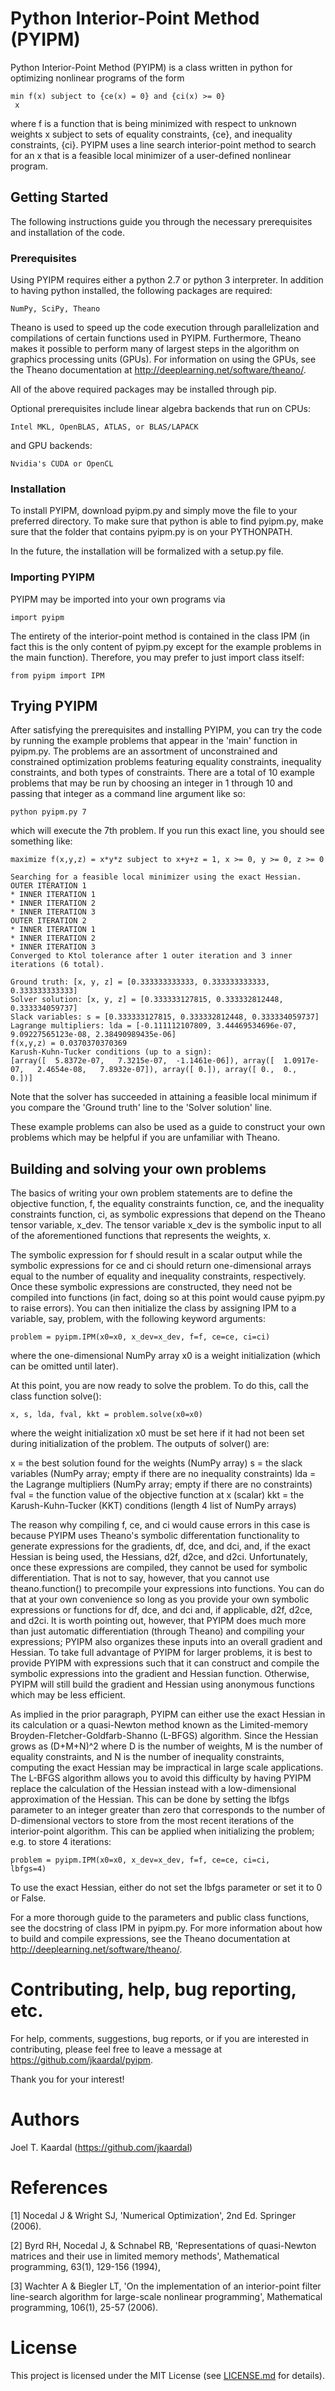 # Python Interior-Point Method (PYIPM)

Python Interior-Point Method (PYIPM) is a class written in python for
optimizing nonlinear programs of the form

    min f(x) subject to {ce(x) = 0} and {ci(x) >= 0}
     x

where f is a function that is being minimized with respect to unknown
weights x subject to sets of equality constraints, {ce}, and
inequality constraints, {ci}. PYIPM uses a line search interior-point
method to search for an x that is a feasible local minimizer of a
user-defined nonlinear program.

## Getting Started

The following instructions guide you through the necessary
prerequisites and installation of the code.

### Prerequisites

Using PYIPM requires either a python 2.7 or python 3 interpreter. In
addition to having python installed, the following packages are
required:

    NumPy, SciPy, Theano

Theano is used to speed up the code execution through parallelization
and compilations of certain functions used in PYIPM. Furthermore,
Theano makes it possible to perform many of largest steps in the
algorithm on graphics processing units (GPUs). For information on
using the GPUs, see the Theano documentation at
http://deeplearning.net/software/theano/.

All of the above required packages may be installed through pip.

Optional prerequisites include linear algebra backends that run on
CPUs:

    Intel MKL, OpenBLAS, ATLAS, or BLAS/LAPACK

and GPU backends:

    Nvidia's CUDA or OpenCL

### Installation

To install PYIPM, download pyipm.py and simply move the file to your
preferred directory. To make sure that python is able to find
pyipm.py, make sure that the folder that contains pyipm.py is on your
PYTHONPATH.

In the future, the installation will be formalized with a setup.py
file.

### Importing PYIPM

PYIPM may be imported into your own programs via

```
import pyipm
```

The entirety of the interior-point method is contained in the class
IPM (in fact this is the only content of pyipm.py except for the
example problems in the main function). Therefore, you may prefer to
just import class itself:

```
from pyipm import IPM
```

## Trying PYIPM

After satisfying the prerequisites and installing PYIPM, you can try
the code by running the example problems that appear in the 'main'
function in pyipm.py. The problems are an assortment of unconstrained
and constrained optimization problems featuring equality constraints,
inequality constraints, and both types of constraints. There are a
total of 10 example problems that may be run by choosing an integer in
1 through 10 and passing that integer as a command line argument like
so:

```
python pyipm.py 7
```

which will execute the 7th problem. If you run this exact line, you
should see something like:

```
maximize f(x,y,z) = x*y*z subject to x+y+z = 1, x >= 0, y >= 0, z >= 0

Searching for a feasible local minimizer using the exact Hessian.
OUTER ITERATION 1
* INNER ITERATION 1
* INNER ITERATION 2
* INNER ITERATION 3
OUTER ITERATION 2
* INNER ITERATION 1
* INNER ITERATION 2
* INNER ITERATION 3
Converged to Ktol tolerance after 1 outer iteration and 3 inner iterations (6 total).

Ground truth: [x, y, z] = [0.333333333333, 0.333333333333, 0.333333333333]
Solver solution: [x, y, z] = [0.333333127815, 0.333332812448, 0.333334059737]
Slack variables: s = [0.333333127815, 0.333332812448, 0.333334059737]
Lagrange multipliers: lda = [-0.111112107809, 3.44469534696e-07, 9.09227565123e-08, 2.38490989435e-06]
f(x,y,z) = 0.0370370370369
Karush-Kuhn-Tucker conditions (up to a sign):
[array([  5.8372e-07,   7.3215e-07,  -1.1461e-06]), array([  1.0917e-07,   2.4654e-08,   7.8932e-07]), array([ 0.]), array([ 0.,  0.,  0.])]
```

Note that the solver has succeeded in attaining a feasible local
minimum if you compare the 'Ground truth' line to the 'Solver
solution' line.

These example problems can also be used as a guide to construct your
own problems which may be helpful if you are unfamiliar with Theano.

## Building and solving your own problems

The basics of writing your own problem statements are to define the
objective function, f, the equality constraints function, ce, and the
inequality constraints function, ci, as symbolic expressions that
depend on the Theano tensor variable, x_dev. The tensor variable x_dev
is the symbolic input to all of the aforementioned functions that
represents the weights, x.

The symbolic expression for f should result in a scalar output while
the symbolic expressions for ce and ci should return one-dimensional
arrays equal to the number of equality and inequality constraints,
respectively. Once these symbolic expressions are constructed, they
need not be compiled into functions (in fact, doing so at this point
would cause pyipm.py to raise errors). You can then initialize the
class by assigning IPM to a variable, say, problem, with the following
keyword arguments:

```
problem = pyipm.IPM(x0=x0, x_dev=x_dev, f=f, ce=ce, ci=ci)
```

where the one-dimensional NumPy array x0 is a weight initialization
(which can be omitted until later).

At this point, you are now ready to solve the problem. To do this,
call the class function solve():

```
x, s, lda, fval, kkt = problem.solve(x0=x0)
```

where the weight initialization x0 must be set here if it had not been
set during initialization of the problem. The outputs of solver() are:

x = the best solution found for the weights (NumPy array)
s = the slack variables (NumPy array; empty if there are no inequality
    constraints)
lda = the Lagrange multipliers (NumPy array; empty if there are no
    constraints)
fval = the function value of the objective function at x (scalar)
kkt = the Karush-Kuhn-Tucker (KKT) conditions (length 4 list of NumPy
    arrays)

The reason why compiling f, ce, and ci would cause errors in this case
is because PYIPM uses Theano's symbolic differentation functionality
to generate expressions for the gradients, df, dce, and dci, and, if
the exact Hessian is being used, the Hessians, d2f, d2ce, and
d2ci. Unfortunately, once these expressions are compiled, they cannot
be used for symbolic differentiation. That is not to say, however,
that you cannot use theano.function() to precompile your expressions
into functions. You can do that at your own convenience so long as you
provide your own symbolic expressions or functions for df, dce, and
dci and, if applicable, d2f, d2ce, and d2ci. It is worth pointing out,
however, that PYIPM does much more than just automatic differentiation
(through Theano) and compiling your expressions; PYIPM also organizes
these inputs into an overall gradient and Hessian. To take full
advantage of PYIPM for larger problems, it is best to provide PYIPM
with expressions such that it can construct and compile the symbolic
expressions into the gradient and Hessian function. Otherwise, PYIPM
will still build the gradient and Hessian using anonymous functions
which may be less efficient.

As implied in the prior paragraph, PYIPM can either use the exact
Hessian in its calculation or a quasi-Newton method known as the
Limited-memory Broyden-Fletcher-Goldfarb-Shanno (L-BFGS)
algorithm. Since the Hessian grows as (D+M+N)^2 where D is the number
of weights, M is the number of equality constraints, and N is the
number of inequality constraints, computing the exact Hessian may be
impractical in large scale applications. The L-BFGS algorithm allows
you to avoid this difficulty by having PYIPM replace the calculation
of the Hessian instead with a low-dimensional approximation of the
Hessian. This can be done by setting the lbfgs parameter to an integer
greater than zero that corresponds to the number of D-dimensional
vectors to store from the most recent iterations of the interior-point
algorithm. This can be applied when initializing the problem; e.g. to
store 4 iterations:

```
problem = pyipm.IPM(x0=x0, x_dev=x_dev, f=f, ce=ce, ci=ci,
lbfgs=4)
```

To use the exact Hessian, either do not set the lbfgs parameter or set
it to 0 or False.

For a more thorough guide to the parameters and public class
functions, see the docstring of class IPM in pyipm.py. For more
information about how to build and compile expressions, see the Theano
documentation at http://deeplearning.net/software/theano/.

# Contributing, help, bug reporting, etc.

For help, comments, suggestions, bug reports, or if you are interested
in contributing, please feel free to leave a message at
https://github.com/jkaardal/pyipm.

Thank you for your interest!

# Authors

Joel T. Kaardal (https://github.com/jkaardal)

# References

[1] Nocedal J & Wright SJ, 'Numerical Optimization', 2nd Ed. Springer
(2006).

[2] Byrd RH, Nocedal J, & Schnabel RB, 'Representations of
quasi-Newton matrices and their use in limited memory methods',
Mathematical programming, 63(1), 129-156 (1994),

[3] Wachter A & Biegler LT, 'On the implementation of an
interior-point filter line-search algorithm for large-scale nonlinear
programming', Mathematical programming, 106(1), 25-57 (2006).

# License

This project is licensed under the MIT License (see
[LICENSE.md](LICENSE.md) for details).